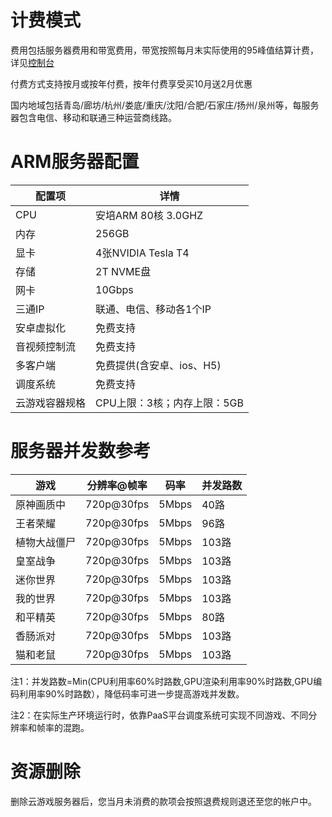 # 计费模式
费用包括服务器费用和带宽费用，带宽按照每月末实际使用的95峰值结算计费，详见[控制台](https://console.ucloud.cn/ugame/server)

付费方式支持按月或按年付费，按年付费享受买10月送2月优惠

国内地域包括青岛/廊坊/杭州/娄底/重庆/沈阳/合肥/石家庄/扬州/泉州等，每服务器包含电信、移动和联通三种运营商线路。

# ARM服务器配置
|配置项        |详情           |
|-------------|----------------|
|CPU        |安培ARM 80核 3.0GHZ         |
|内存       |256GB                       |
|显卡       |4张NVIDIA Tesla T4          |
|存储       |2T NVME盘                   |
|网卡       |10Gbps                      |
|三通IP     |联通、电信、移动各1个IP      |
|安卓虚拟化   |免费支持                   |
|音视频控制流 |免费支持                   |
|多客户端     |免费提供(含安卓、ios、H5)   |
|调度系统  | 免费支持                     |
|云游戏容器规格  |CPU上限：3核；内存上限：5GB|

# 服务器并发数参考

|游戏       |分辨率@帧率    | 码率  | 并发路数|
|----------|-------------|--------|-------|
|原神画质中 	| 720p@30fps  |  5Mbps  | 40路 |
|王者荣耀	   | 720p@30fps |  5Mbps  |  96路 |
|植物大战僵尸	| 720p@30fps |  5Mbps  | 103路 |
|皇室战争	 | 720p@30fps   |   5Mbps | 103路 |
|迷你世界	 |  720p@30fps  |   5Mbps | 103路 |  
|我的世界	 |  720p@30fps  |   5Mbps | 103路 |
|和平精英  |  720p@30fps  |   5Mbps | 80路  |
|香肠派对	 | 720p@30fps   |   5Mbps | 103路 | 
|猫和老鼠	 | 720p@30fps   |   5Mbps | 103路 |  

注1：并发路数=Min(CPU利用率60%时路数,GPU渲染利用率90%时路数,GPU编码利用率90%时路数），降低码率可进一步提高游戏并发数。

注2：在实际生产环境运行时，依靠PaaS平台调度系统可实现不同游戏、不同分辨率和帧率的混跑。

# 资源删除
删除云游戏服务器后，您当月未消费的款项会按照退费规则退还至您的帐户中。
